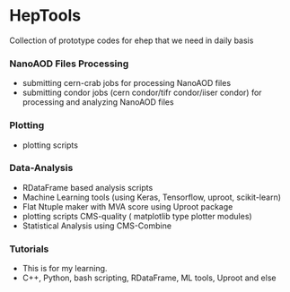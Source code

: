 # HepTools
Collection of prototype codes for ehep that we need in daily basis  

### NanoAOD Files Processing

- submitting cern-crab jobs for processing NanoAOD files
- submitting condor jobs (cern condor/tifr condor/iiser condor) for processing and analyzing NanoAOD files

### Plotting
- plotting scripts

### Data-Analysis
- RDataFrame based analysis scripts
- Machine Learning tools (using Keras, Tensorflow, uproot, scikit-learn)
- Flat Ntuple maker with MVA score using Uproot package
- plotting scripts CMS-quality ( matplotlib type plotter modules)
- Statistical Analysis using CMS-Combine

### Tutorials
- This is for my learning.
- C++, Python, bash scripting, RDataFrame, ML tools, Uproot and else